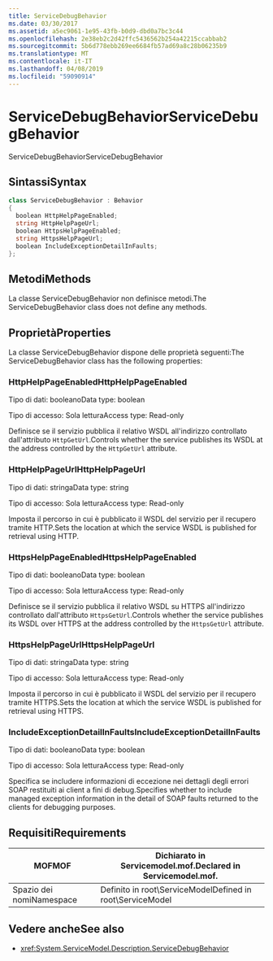 ```yaml
---
title: ServiceDebugBehavior
ms.date: 03/30/2017
ms.assetid: a5ec9061-1e95-43fb-b0d9-dbd0a7bc3c44
ms.openlocfilehash: 2e38eb2c2d42ffc5436562b254a42215ccabbab2
ms.sourcegitcommit: 5b6d778ebb269ee6684fb57ad69a8c28b06235b9
ms.translationtype: MT
ms.contentlocale: it-IT
ms.lasthandoff: 04/08/2019
ms.locfileid: "59090914"
---
```

# <a name="servicedebugbehavior"></a><span data-ttu-id="bcfce-102">ServiceDebugBehavior</span><span class="sxs-lookup"><span data-stu-id="bcfce-102">ServiceDebugBehavior</span></span>
<span data-ttu-id="bcfce-103">ServiceDebugBehavior</span><span class="sxs-lookup"><span data-stu-id="bcfce-103">ServiceDebugBehavior</span></span>  
  
## <a name="syntax"></a><span data-ttu-id="bcfce-104">Sintassi</span><span class="sxs-lookup"><span data-stu-id="bcfce-104">Syntax</span></span>  
  
```csharp
class ServiceDebugBehavior : Behavior  
{  
  boolean HttpHelpPageEnabled;  
  string HttpHelpPageUrl;  
  boolean HttpsHelpPageEnabled;  
  string HttpsHelpPageUrl;  
  boolean IncludeExceptionDetailInFaults;  
};  
```  
  
## <a name="methods"></a><span data-ttu-id="bcfce-105">Metodi</span><span class="sxs-lookup"><span data-stu-id="bcfce-105">Methods</span></span>  
 <span data-ttu-id="bcfce-106">La classe ServiceDebugBehavior non definisce metodi.</span><span class="sxs-lookup"><span data-stu-id="bcfce-106">The ServiceDebugBehavior class does not define any methods.</span></span>  
  
## <a name="properties"></a><span data-ttu-id="bcfce-107">Proprietà</span><span class="sxs-lookup"><span data-stu-id="bcfce-107">Properties</span></span>  
 <span data-ttu-id="bcfce-108">La classe ServiceDebugBehavior dispone delle proprietà seguenti:</span><span class="sxs-lookup"><span data-stu-id="bcfce-108">The ServiceDebugBehavior class has the following properties:</span></span>  
  
### <a name="httphelppageenabled"></a><span data-ttu-id="bcfce-109">HttpHelpPageEnabled</span><span class="sxs-lookup"><span data-stu-id="bcfce-109">HttpHelpPageEnabled</span></span>  
 <span data-ttu-id="bcfce-110">Tipo di dati: booleano</span><span class="sxs-lookup"><span data-stu-id="bcfce-110">Data type: boolean</span></span>  
  
 <span data-ttu-id="bcfce-111">Tipo di accesso: Sola lettura</span><span class="sxs-lookup"><span data-stu-id="bcfce-111">Access type: Read-only</span></span>  
  
 <span data-ttu-id="bcfce-112">Definisce se il servizio pubblica il relativo WSDL all'indirizzo controllato dall'attributo `HttpGetUrl`.</span><span class="sxs-lookup"><span data-stu-id="bcfce-112">Controls whether the service publishes its WSDL at the address controlled by the `HttpGetUrl` attribute.</span></span>  
  
### <a name="httphelppageurl"></a><span data-ttu-id="bcfce-113">HttpHelpPageUrl</span><span class="sxs-lookup"><span data-stu-id="bcfce-113">HttpHelpPageUrl</span></span>  
 <span data-ttu-id="bcfce-114">Tipo di dati: stringa</span><span class="sxs-lookup"><span data-stu-id="bcfce-114">Data type: string</span></span>  
  
 <span data-ttu-id="bcfce-115">Tipo di accesso: Sola lettura</span><span class="sxs-lookup"><span data-stu-id="bcfce-115">Access type: Read-only</span></span>  
  
 <span data-ttu-id="bcfce-116">Imposta il percorso in cui è pubblicato il WSDL del servizio per il recupero tramite HTTP.</span><span class="sxs-lookup"><span data-stu-id="bcfce-116">Sets the location at which the service WSDL is published for retrieval using HTTP.</span></span>  
  
### <a name="httpshelppageenabled"></a><span data-ttu-id="bcfce-117">HttpsHelpPageEnabled</span><span class="sxs-lookup"><span data-stu-id="bcfce-117">HttpsHelpPageEnabled</span></span>  
 <span data-ttu-id="bcfce-118">Tipo di dati: booleano</span><span class="sxs-lookup"><span data-stu-id="bcfce-118">Data type: boolean</span></span>  
  
 <span data-ttu-id="bcfce-119">Tipo di accesso: Sola lettura</span><span class="sxs-lookup"><span data-stu-id="bcfce-119">Access type: Read-only</span></span>  
  
 <span data-ttu-id="bcfce-120">Definisce se il servizio pubblica il relativo WSDL su HTTPS all'indirizzo controllato dall'attributo `HttpsGetUrl`.</span><span class="sxs-lookup"><span data-stu-id="bcfce-120">Controls whether the service publishes its WSDL over HTTPS at the address controlled by the `HttpsGetUrl` attribute.</span></span>  
  
### <a name="httpshelppageurl"></a><span data-ttu-id="bcfce-121">HttpsHelpPageUrl</span><span class="sxs-lookup"><span data-stu-id="bcfce-121">HttpsHelpPageUrl</span></span>  
 <span data-ttu-id="bcfce-122">Tipo di dati: stringa</span><span class="sxs-lookup"><span data-stu-id="bcfce-122">Data type: string</span></span>  
  
 <span data-ttu-id="bcfce-123">Tipo di accesso: Sola lettura</span><span class="sxs-lookup"><span data-stu-id="bcfce-123">Access type: Read-only</span></span>  
  
 <span data-ttu-id="bcfce-124">Imposta il percorso in cui è pubblicato il WSDL del servizio per il recupero tramite HTTPS.</span><span class="sxs-lookup"><span data-stu-id="bcfce-124">Sets the location at which the service WSDL is published for retrieval using HTTPS.</span></span>  
  
### <a name="includeexceptiondetailinfaults"></a><span data-ttu-id="bcfce-125">IncludeExceptionDetailInFaults</span><span class="sxs-lookup"><span data-stu-id="bcfce-125">IncludeExceptionDetailInFaults</span></span>  
 <span data-ttu-id="bcfce-126">Tipo di dati: booleano</span><span class="sxs-lookup"><span data-stu-id="bcfce-126">Data type: boolean</span></span>  
  
 <span data-ttu-id="bcfce-127">Tipo di accesso: Sola lettura</span><span class="sxs-lookup"><span data-stu-id="bcfce-127">Access type: Read-only</span></span>  
  
 <span data-ttu-id="bcfce-128">Specifica se includere informazioni di eccezione nei dettagli degli errori SOAP restituiti ai client a fini di debug.</span><span class="sxs-lookup"><span data-stu-id="bcfce-128">Specifies whether to include managed exception information in the detail of SOAP faults returned to the clients for debugging purposes.</span></span>  
  
## <a name="requirements"></a><span data-ttu-id="bcfce-129">Requisiti</span><span class="sxs-lookup"><span data-stu-id="bcfce-129">Requirements</span></span>  
  
|<span data-ttu-id="bcfce-130">MOF</span><span class="sxs-lookup"><span data-stu-id="bcfce-130">MOF</span></span>|<span data-ttu-id="bcfce-131">Dichiarato in Servicemodel.mof.</span><span class="sxs-lookup"><span data-stu-id="bcfce-131">Declared in Servicemodel.mof.</span></span>|  
|---------|-----------------------------------|  
|<span data-ttu-id="bcfce-132">Spazio dei nomi</span><span class="sxs-lookup"><span data-stu-id="bcfce-132">Namespace</span></span>|<span data-ttu-id="bcfce-133">Definito in root\ServiceModel</span><span class="sxs-lookup"><span data-stu-id="bcfce-133">Defined in root\ServiceModel</span></span>|  
  
## <a name="see-also"></a><span data-ttu-id="bcfce-134">Vedere anche</span><span class="sxs-lookup"><span data-stu-id="bcfce-134">See also</span></span>

- <xref:System.ServiceModel.Description.ServiceDebugBehavior>

